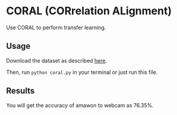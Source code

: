 # CORAL (CORrelation ALignment)

Use CORAL to perform transfer learning.

## Usage

Download the dataset as described [here](../README.md).

Then, run `python coral.py` in your terminal or just run this file.

## Results

You will get the accuracy of amawon to webcam as 76.35%.